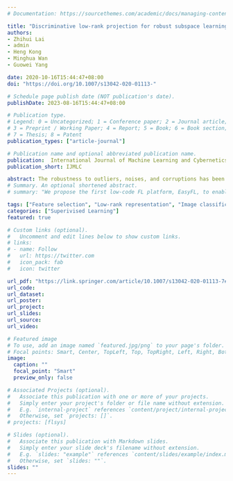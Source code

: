 ```yaml
---
# Documentation: https://sourcethemes.com/academic/docs/managing-content/

title: "Discriminative low-rank projection for robust subspace learning"
authors: 
- Zhihui Lai
- admin
- Heng Kong
- Minghua Wan
- Guowei Yang

date: 2020-10-16T15:44:47+08:00
doi: "https://doi.org/10.1007/s13042-020-01113-"

# Schedule page publish date (NOT publication's date).
publishDate: 2023-08-16T15:44:47+08:00

# Publication type.
# Legend: 0 = Uncategorized; 1 = Conference paper; 2 = Journal article;
# 3 = Preprint / Working Paper; 4 = Report; 5 = Book; 6 = Book section;
# 7 = Thesis; 8 = Patent
publication_types: ["article-journal"]

# Publication name and optional abbreviated publication name.
publication:  International Journal of Machine Learning and Cybernetics
publication_short: IJMLC

abstract: The robustness to outliers, noises, and corruptions has been paid more attention recently to increase the performance in linear feature extraction and image classification. As one of the most effective subspace learning methods, low-rank representation (LRR) can improve the robustness of an algorithm by exploring the global representative structure information among the samples. However, the traditional LRR cannot project the training samples into low-dimensional subspace with supervised information. Thus, in this paper, we integrate the properties of LRR with supervised dimensionality reduction techniques to obtain optimal low-rank subspace and discriminative projection at the same time. To achieve this goal, we proposed a novel model named Discriminative Low-Rank Projection (DLRP). Furthermore, DLRP can break the limitation of the small class problem which means the number of projections is bound by the number of classes. Our model can be solved by alternatively linearized alternating direction method with adaptive penalty and the singular value decomposition. Besides, the analyses of differences between DLRP and previous related models are shown. Extensive experiments conducted on various contaminated databases have confirmed the superiority of the proposed method.
# Summary. An optional shortened abstract.
# summary: "We propose the first low-code FL platform, EasyFL, to enable users with various levels of expertise to experiment and prototype FL applications with little coding. We achieve this goal while ensuring great flexibility and extensibility for customization by unifying simple API design, modular design, and granular training flow abstraction. Besides, EasyFL expedites distributed training by 1.5x."

tags: ["Feature selection", "Low-rank representation", "Image classification", "Subspace learning"]
categories: ["Superivised Learning"]
featured: true

# Custom links (optional).
#   Uncomment and edit lines below to show custom links.
# links:
# - name: Follow
#   url: https://twitter.com
#   icon_pack: fab
#   icon: twitter

url_pdf: "https://link.springer.com/article/10.1007/s13042-020-01113-7#citeas"
url_code: 
url_dataset:
url_poster:
url_project:
url_slides:
url_source:
url_video:

# Featured image
# To use, add an image named `featured.jpg/png` to your page's folder. 
# Focal points: Smart, Center, TopLeft, Top, TopRight, Left, Right, BottomLeft, Bottom, BottomRight.
image:
  caption: ""
  focal_point: "Smart"
  preview_only: false

# Associated Projects (optional).
#   Associate this publication with one or more of your projects.
#   Simply enter your project's folder or file name without extension.
#   E.g. `internal-project` references `content/project/internal-project/index.md`.
#   Otherwise, set `projects: []`.
# projects: [flsys]

# Slides (optional).
#   Associate this publication with Markdown slides.
#   Simply enter your slide deck's filename without extension.
#   E.g. `slides: "example"` references `content/slides/example/index.md`.
#   Otherwise, set `slides: ""`.
slides: ""
---
```

